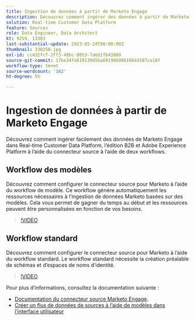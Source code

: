 ```yaml
---
title: Ingestion de données à partir de Marketo Engage
description: Découvrez comment ingérer des données à partir de Marketo Engage à l’aide du connecteur source à l’aide des workflows standard et de modèle.
solution: Real-time Customer Data Platform
feature: Sources
role: Data Engineer, Data Architect
kt: 9259, 13303
last-substantial-update: 2023-05-24T00:00:00Z
thumbnail: 338250.jpg
exl-id: cc432fcf-2ff3-48bc-8053-7a6d1f643869
source-git-commit: 17be24fe619139056a69190b98610644387ca18f
workflow-type: tm+mt
source-wordcount: '162'
ht-degree: 5%

---
```


# Ingestion de données à partir de Marketo Engage

Découvrez comment ingérer facilement des données de Marketo Engage dans Real-time Customer Data Platform, l’édition B2B et Adobe Experience Platform à l’aide du connecteur source à l’aide de deux workflows.

## Workflow des modèles

Découvrez comment configurer le connecteur source pour Marketo à l’aide du workflow de modèle. Ce workflow génère automatiquement les ressources nécessaires à l’ingestion de données Marketo basées sur des modèles. Cela vous permet de gagner du temps au début et les ressources peuvent être personnalisées en fonction de vos besoins.

>[!VIDEO](https://video.tv.adobe.com/v/3419550?quality=12&learn=on)

## Workflow standard

Découvrez comment configurer le connecteur source pour Marketo à l’aide du workflow standard. Le workflow standard nécessite la création préalable de schémas et d’espaces de noms d’identité.

>[!VIDEO](https://video.tv.adobe.com/v/338250?quality=12&learn=on)

Pour plus d’informations, consultez la documentation suivante :
* [Documentation du connecteur source Marketo Engage](https://experienceleague.adobe.com/docs/experience-platform/sources/connectors/adobe-applications/marketo/marketo.html).
* [Créer un flux de données de sources à l’aide de modèles dans l’interface utilisateur](https://experienceleague.adobe.com/docs/experience-platform/sources/ui-tutorials/templates.html#)
